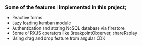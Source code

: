 ### Some of the features I implemented in this project;

- Reactive forms
- Lazy loading kamban module
- Authentication and storing NoSQL database via firestore
- Some of RXJS operators like BreakpointObserver, shareReplay
- Using drag and drop feature from angular CDK